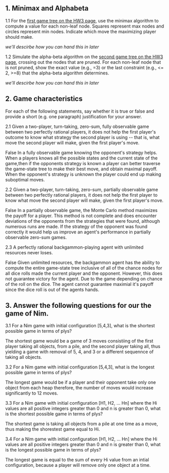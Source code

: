 ## 1. Minimax and Alphabeta

1.1 For the [first game tree on the HW3 page](mm0.png), use the minimax algorithm to compute a value for each non-leaf node. Squares represent max nodes and circles represent min nodes. Indicate which move the maximizing player should make.

*we'll descirbe how you can hand this in later*

1.2 Simulate the alpha-beta algorithm on the [second game tree on the HW3 page](mm1.png), crossing out the nodes that are pruned. For each non-leaf node that is not pruned, show the exact value (e.g., =3) or the last constraint (e.g., <= 2, >=8) that the alpha-beta algorithm determines.

*we'll descirbe how you can hand this in later*

## 2. Game characteristics

For each of the following statements, say whether it is true or false and provide a short (e.g. one paragraph) justification for your answer.

2.1 Given a two-player, turn-taking, zero-sum, fully observable game between two perfectly rational players, it does not help the first player's outcome to know what strategy the second player is using -- that is, what move the second player will make, given the first player's move.

False
In a fully observable game knowing the opponent's strategy helps. When a players knows all the possible states and the current state of the game,then if the opponents strategy is known a player can better traverse the game-state tree to make their best move, and obtain maximal payoff. When the opponent's strategy is unknown the player could end up making suboptimal moves.


2.2 Given a two-player, turn-taking, zero-sum, partially observable game between two perfectly rational players, it does not help the first player to know what move the second player will make, given the first player's move.

False
In a partially observable game, the Monte Carlo method maximizes the payoff for a player. This method is not complete and does encounter deviations of the opponents from the strategies that were found, although numerous runs are made. If the strategy of the opponent was found correctly it would help us improve an agent's performance in partially observable zero-sum games.


2.3 A perfectly rational backgammon-playing agent with unlimited resources never loses.

False
Given unlimited resources, the backgammon agent has the ability to compute the entire game-state tree inclusive of all of the chance nodes for all dice rolls made the current player and the opponent. However, this does not guarantee victory for the agent. Due to the game depending on chance of the roll on the dice. The agent cannot guarantee maximial it's payoff since the dice roll is out of the agents hands.


## 3. Answer the following questions for our the game of Nim.

3.1 For a Nim game with initial configuration [5,4,3], what is the shortest possible game in terms of plys?

The shortest game would be a game of 3 moves consistiing of the first player taking all objects, from a pile, and the second player taking all, thus yielding a game with removal of 5, 4, and 3 or a different sequennce of taking all objects.

3.2 For a Nim game with initial configuration [5,4,3], what is the longest possible game in terms of plys?

The longest game would be if a player and their opponent take only one object from each heap therefore, the number of moves would increase significantly to 12 moves.

3.3 For a Nim game with initial configuration [H1, H2, ... Hn] where the Hi values are all positive integers greater than 0 and n is greater than 0, what is the shortest possible game in terms of plys?

The shortest game is taking all objects from a pile at one time as a move, thus making the shorestest game equal to Hi.

3.4 For a Nim game with initial configuration [H1, H2, ... Hn] where the Hi values are all positive integers greater than 0 and n is greater than 0, what is the longest possible game in terms of plys?

The longest game is equal to the sum of every Hi value from an intial configuration, because a player will remove only one object at a time.

